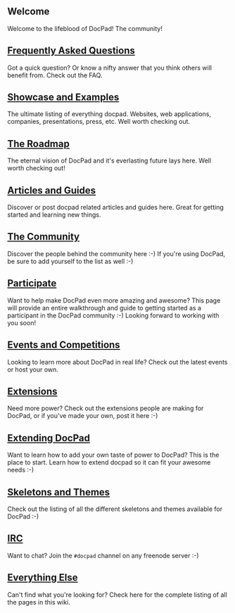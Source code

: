 ## Welcome

Welcome to the lifeblood of DocPad! The community!


## [Frequently Asked Questions](https://github.com/bevry/docpad/wiki/FAQ)

Got a quick question? Or know a nifty answer that you think others will benefit from. Check out the FAQ.


## [Showcase and Examples](https://github.com/bevry/docpad/wiki/Showcase)

The ultimate listing of everything docpad. Websites, web applications, companies, presentations, press, etc. Well worth checking out.


## [The Roadmap](https://github.com/bevry/docpad/wiki/Roadmap)

The eternal vision of DocPad and it's everlasting future lays here. Well worth checking out!


## [Articles and Guides](https://github.com/bevry/docpad/wiki/Articles)

Discover or post docpad related articles and guides here. Great for getting started and learning new things.


## [The Community](https://github.com/bevry/docpad/wiki/Users)

Discover the people behind the community here :-) If you're using DocPad, be sure to add yourself to the list as well :-)


## [Participate](https://github.com/bevry/docpad/wiki/Participate)

Want to help make DocPad even more amazing and awesome? This page will provide an entire walkthrough and guide to getting started as a participant in the DocPad community :-) Looking forward to working with you soon!


## [Events and Competitions](https://github.com/bevry/docpad/wiki/Events)

Looking to learn more about DocPad in real life? Check out the latest events or host your own.


## [Extensions](https://github.com/bevry/docpad/wiki/Extensions)

Need more power? Check out the extensions people are making for DocPad, or if you've made your own, post it here :-)


## [Extending DocPad](https://github.com/bevry/docpad/wiki/Extending)

Want to learn how to add your own taste of power to DocPad? This is the place to start. Learn how to extend docpad so it can fit your awesome needs :-)


## [Skeletons and Themes](https://github.com/bevry/docpad/wiki/Skeletons)

Check out the listing of all the different skeletons and themes available for DocPad :-)


## [IRC](irc://irc.freenode.net/docpad)

Want to chat? Join the `#docpad` channel on any freenode server :-)


## [Everything Else](https://github.com/bevry/docpad/wiki/_pages)

Can't find what you're looking for? Check here for the complete listing of all the pages in this wiki.